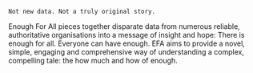 	Not new data. Not a truly original story. 
Enough For All pieces together disparate data from numerous reliable, authoritative organisations into a message of insight and hope: There is enough for all. Everyone can have enough. 
EFA aims to provide a novel, simple, engaging and comprehensive way of understanding a complex, compelling tale: the how much and how of enough.